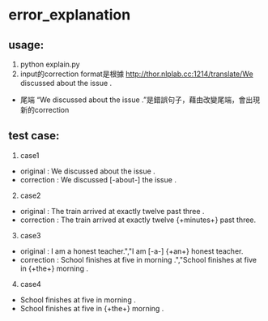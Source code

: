 # error_explanation
## usage: 
1. python explain.py
2. input的correction format是根據 http://thor.nlplab.cc:1214/translate/We discussed about the issue .
 * 尾端 “We discussed about the issue .”是錯誤句子，藉由改變尾端，會出現新的correction
## test case:
1. case1
  * original : We discussed about the issue .
  * correction : We discussed [-about-] the issue .
2. case2
  * original : The train arrived at exactly twelve past three .
  * correction : The train arrived at exactly twelve {+minutes+} past three.
3. case3
  * original : I am a honest teacher.","I am [-a-] {+an+} honest teacher.
  * correction : School finishes at five in morning .","School finishes at five in {+the+} morning .
4. case4
  * School finishes at five in morning .
  * School finishes at five in {+the+} morning .
